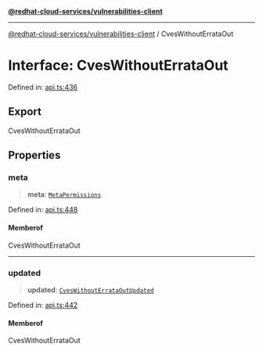 [**@redhat-cloud-services/vulnerabilities-client**](../README.md)

***

[@redhat-cloud-services/vulnerabilities-client](../globals.md) / CvesWithoutErrataOut

# Interface: CvesWithoutErrataOut

Defined in: [api.ts:436](https://github.com/charlesmulder/javascript-clients/blob/main/packages/vulnerabilities/api.ts#L436)

## Export

CvesWithoutErrataOut

## Properties

### meta

> **meta**: [`MetaPermissions`](MetaPermissions.md)

Defined in: [api.ts:448](https://github.com/charlesmulder/javascript-clients/blob/main/packages/vulnerabilities/api.ts#L448)

#### Memberof

CvesWithoutErrataOut

***

### updated

> **updated**: [`CvesWithoutErrataOutUpdated`](CvesWithoutErrataOutUpdated.md)

Defined in: [api.ts:442](https://github.com/charlesmulder/javascript-clients/blob/main/packages/vulnerabilities/api.ts#L442)

#### Memberof

CvesWithoutErrataOut
